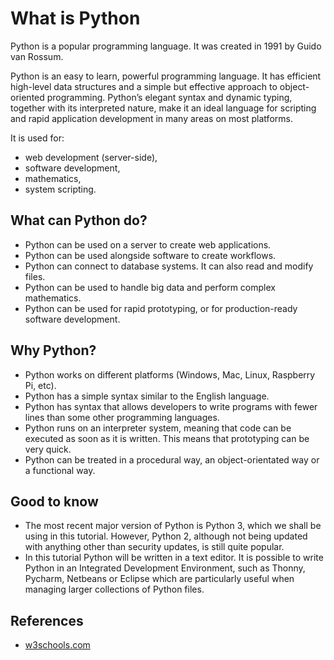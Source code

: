 What is Python
==============

Python is a popular programming language. It was created in 1991 by Guido van Rossum.

Python is an easy to learn, powerful programming language. It has efficient high-level data structures and a simple but effective approach to object-oriented programming. Python’s elegant syntax and dynamic typing, together with its interpreted nature, make it an ideal language for scripting and rapid application development in many areas on most platforms.

It is used for:

-   web development (server-side),
-   software development,
-   mathematics,
-   system scripting.

What can Python do?
-------------------

-   Python can be used on a server to create web applications.
-   Python can be used alongside software to create workflows.
-   Python can connect to database systems. It can also read and modify files.
-   Python can be used to handle big data and perform complex mathematics.
-   Python can be used for rapid prototyping, or for production-ready software development.

Why Python?
-----------

-   Python works on different platforms (Windows, Mac, Linux, Raspberry Pi, etc).
-   Python has a simple syntax similar to the English language.
-   Python has syntax that allows developers to write programs with fewer lines than some other programming languages.
-   Python runs on an interpreter system, meaning that code can be executed as soon as it is written. This means that prototyping can be very quick.
-   Python can be treated in a procedural way, an object-orientated way or a functional way.

Good to know
------------

-   The most recent major version of Python is Python 3, which we shall be using in this tutorial. However, Python 2, although not being updated with anything other than security updates, is still quite popular.
-   In this tutorial Python will be written in a text editor. It is possible to write Python in an Integrated Development Environment, such as Thonny, Pycharm, Netbeans or Eclipse which are particularly useful when managing larger collections of Python files.

References
----------

-   [w3schools.com](https://www.w3schools.com/python/python_intro.asp)
